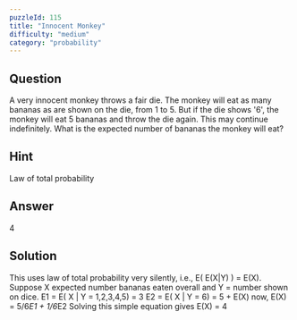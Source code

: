 ```yaml
---
puzzleId: 115
title: "Innocent Monkey"
difficulty: "medium"
category: "probability"
---
```


## Question
A very innocent monkey throws a fair die. The monkey will eat as many bananas as are shown on the die, from 1 to 5. But if the die shows '6', the monkey will eat 5 bananas and throw the die again. This may continue indefinitely. What is the expected number of bananas the monkey will eat?

## Hint
Law of total probability

## Answer
4

## Solution
This uses law of total probability very silently, i.e., E( E(X|Y) ) = E(X). Suppose X expected number bananas eaten overall and Y = number shown on dice.
E1 = E( X | Y = 1,2,3,4,5) = 3
E2 = E( X | Y = 6) = 5 + E(X)
now, E(X) = 5/6*E1 + 1/6*E2
Solving this simple equation gives E(X) = 4
